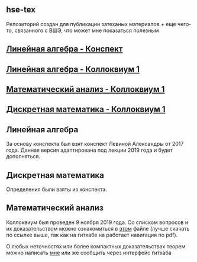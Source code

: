 ## hse-tex
Репозиторий создан для публикации затеханых материалов + еще чего-то, связанного с ВШЭ, что может мне показаться полезным

## [Линейная алгебра - Конспект](https://github.com/LoDThe/hse-tex/blob/master/linear_algebra/linear_algebra.pdf)
## [Линейная алгебра - Коллоквиум 1](https://github.com/LoDThe/hse-tex/blob/master/linear_algebra/linear_algebra_colloquium.pdf)
## [Математический анализ - Коллоквиум 1](https://github.com/LoDThe/hse-tex/blob/master/mathematical_analysis/mathematical_analysis.pdf)
## [Дискретная математика - Коллоквиум 1](https://github.com/LoDThe/hse-tex/blob/master/discrete_mathematics/discrete_mathematics_colloquium.pdf)

## Линейная алгебра
За основу конспекта был взят конспект Левиной Александры от 2017 года. Данная версия адаптирована под лекции 2019 года и будет дополняться.

## Дискретная математика
Определения были взяты из конспекта.

## Математический анализ
Коллоквиум был проведен 9 ноября 2019 года. Со списком вопросов и их доказательством можно ознакомиться в [этом](mathematical_analysis/mathematical_analysis.pdf) файле (лучше скачать по ссылке выше, так как на гитхабе на работает навигация по pdf).

О любых неточностях или более компактных доказательствах теорем можно написать [мне](https://teleg.run/lodthe) или же сообщить через интерфейс гитхаба